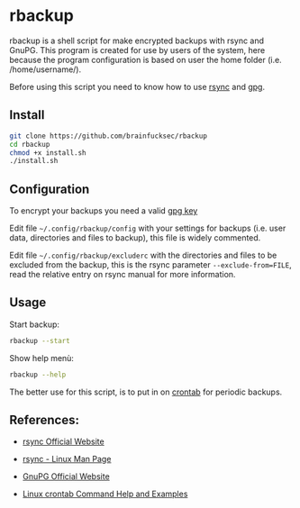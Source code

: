 # rbackup

rbackup is a shell script for make encrypted backups with rsync and GnuPG.
This program is created for use by users of the system, here because the program configuration is based on user the home folder (i.e. /home/username/).

Before using this script you need to know how to use [rsync](https://rsync.samba.org) and [gpg](https://gnupg.org).


## Install
```bash
git clone https://github.com/brainfucksec/rbackup
cd rbackup
chmod +x install.sh
./install.sh
```

## Configuration
To encrypt your backups you need a valid [gpg key](https://www.gnupg.org/gph/en/manual/c14.html#AEN25)

Edit file `~/.config/rbackup/config` with your settings for backups (i.e. user data, directories and files to backup), this file is widely commented.

Edit file `~/.config/rbackup/excluderc` with the directories and files to be excluded from the backup, this is the rsync parameter `--exclude-from=FILE`, read the relative entry on rsync manual for more information.

## Usage
Start backup:
```bash
rbackup --start
```

Show help menù:
```bash
rbackup --help
```

The better use for this script, is to put in on [crontab](https://www.pantz.org/software/cron/croninfo.html) for periodic backups.


## References:

* [rsync Official Website](https://rsync.samba.org)

* [rsync - Linux Man Page](https://linux.die.net/man/1/rsync)

* [GnuPG Official Website](https://gnupg.org/)

* [Linux crontab Command Help and Examples](https://www.computerhope.com/unix/ucrontab.htm)
